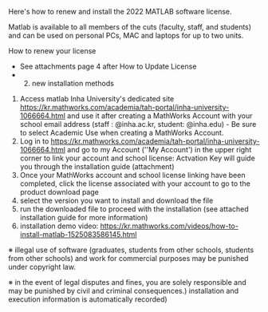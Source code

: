 Here's how to renew and install the 2022 MATLAB software license. 

Matlab is available to all members of the cuts (faculty, staff, and students) and can be used on personal PCs, MAC and laptops for up to two units.
 
How to renew your license
- See attachments page 4 after How to Update License
- 2. new installation methods

1) Access matlab Inha University's dedicated site https://kr.mathworks.com/academia/tah-portal/inha-university-1066664.html and use
it after creating a MathWorks Account with your school email address (staff : @inha.ac.kr, student: @inha.edu) - Be sure to select
Academic Use when creating a MathWorks Account.
2) Log in to https://kr.mathworks.com/academia/tah-portal/inha-university-1066664.html and go to my Account (''My Account') in the upper right corner to link your account and school license: Actvation Key will guide you through the installation guide (attachment) 
3) Once your MathWorks account and school license linking have been completed, click the license associated with your account to go to the product download page
4) select the version you want to install and download the file 
5) run the downloaded file to proceed with the installation (see attached installation guide for more information)
6) installation demo video: https://kr.mathworks.com/videos/how-to-install-matlab-1525083586145.html
 
※ illegal use of software (graduates, students from other schools, students from other schools) and work for commercial purposes may be punished under copyright law.

※ in the event of legal disputes and fines, you are solely responsible and may be punished by civil and criminal consequences.) installation and execution information is automatically recorded)
